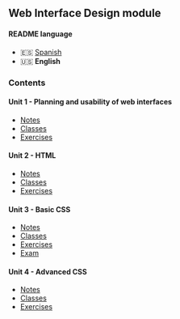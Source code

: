 ## Web Interface Design module

#### README language

-   🇪🇸 [Spanish](./README.md)
-   🇺🇸 **English**

### Contents

#### Unit 1 - Planning and usability of web interfaces

-   [Notes](./unidad1-planificacion_y_usabilidad_de_interfaces_web/apuntes/)
-   [Classes](./unidad1-planificacion_y_usabilidad_de_interfaces_web/clases/)
-   [Exercises](./unidad1-planificacion_y_usabilidad_de_interfaces_web/ejercicios/)

#### Unit 2 - HTML

-   [Notes](./unidad2-html/apuntes/)
-   [Classes](./unidad2-html/clases/)
-   [Exercises](./unidad2-html/ejercicios/)

#### Unit 3 - Basic CSS

-   [Notes](./unidad3-css_basico/apuntes/)
-   [Classes](./unidad3-css_basico/clases/)
-   [Exercises](./unidad3-css_basico/ejercicios/)
-   [Exam](./unidad3-css_basico/examen/)

#### Unit 4 - Advanced CSS

-   [Notes](./unidad4-css_avanzado/apuntes/)
-   [Classes](./unidad4-css_avanzado/clases/)
-   [Exercises](./unidad4-css_avanzado/ejercicios/)
